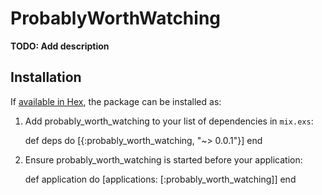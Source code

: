 # ProbablyWorthWatching

**TODO: Add description**

## Installation

If [available in Hex](https://hex.pm/docs/publish), the package can be installed as:

  1. Add probably_worth_watching to your list of dependencies in `mix.exs`:

        def deps do
          [{:probably_worth_watching, "~> 0.0.1"}]
        end

  2. Ensure probably_worth_watching is started before your application:

        def application do
          [applications: [:probably_worth_watching]]
        end
